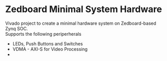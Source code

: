 # Zedboard Minimal System Hardware  
Vivado project to create a minimal hardware system on Zedboard-based Zynq SOC.  
Supports the following periperherals  
* LEDs, Push Buttons and Switches  
* VDMA - AXI-S for Video Processing
* 
